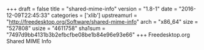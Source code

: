 +++
draft = false
title = "shared-mime-info"
version = "1.8-1"
date = "2016-12-09T22:45:33"
categories = ['xlib']
upstreamurl = "http://freedesktop.org/Software/shared-mime-info"
arch = "x86_64"
size = "527808"
usize = "4611758"
sha1sum = "7497d9bb4131b3b2efbcfbe08be1b84e96e93e66"
+++
Freedesktop.org Shared MIME Info